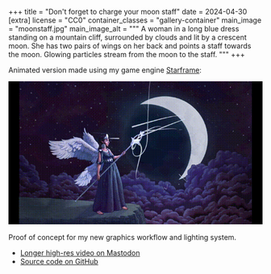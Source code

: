 +++
title = "Don't forget to charge your moon staff"
date = 2024-04-30
[extra]
license = "CC0"
container_classes = "gallery-container"
main_image = "moonstaff.jpg"
main_image_alt = """
A woman in a long blue dress standing on a mountain cliff,
surrounded by clouds and lit by a crescent moon.
She has two pairs of wings on her back and points a staff towards the moon.
Glowing particles stream from the moon to the staff.
"""
+++

<!-- more -->

Animated version made using my game engine [Starframe](https://github.com/m0lentum/starframe):

![The same image as above, but the particles are animated and cast light on the character.](moonstaff.gif)

Proof of concept for my new graphics workflow and lighting system.

- [Longer high-res video on Mastodon](https://mastoart.social/@molentum/112356769833978681)
- [Source code on GitHub](https://github.com/m0lentum/art)


